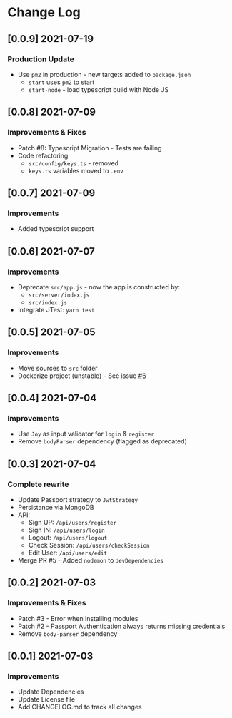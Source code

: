# Change Log

## [0.0.9] 2021-07-19
### Production Update

- Use `pm2` in production - new targets added to `package.json`
    - `start` uses `pm2` to start
    - `start-node` - load typescript build with Node JS

## [0.0.8] 2021-07-09
### Improvements & Fixes

- Patch #8: Typescript Migration - Tests are failing
- Code refactoring:
    - `src/config/keys.ts` - removed
    - `keys.ts` variables moved to `.env`

## [0.0.7] 2021-07-09
### Improvements

- Added typescript support

## [0.0.6] 2021-07-07
### Improvements

- Deprecate `src/app.js` - now the app is constructed by:
    - `src/server/index.js`
    - `src/index.js`
- Integrate JTest: `yarn test`

## [0.0.5] 2021-07-05
### Improvements

- Move sources to `src` folder
- Dockerize project (unstable) - See issue [#6](https://github.com/app-generator/api-server-nodejs/issues/6)

## [0.0.4] 2021-07-04
### Improvements

- Use `Joy` as input validator for `login` & `register`
- Remove `bodyParser` dependency (flagged as deprecated)

## [0.0.3] 2021-07-04
### Complete rewrite

- Update Passport strategy to `JwtStrategy`
- Persistance via MongoDB
- API:
   - Sign UP: `/api/users/register`
   - Sign IN: `/api/users/login`
   - Logout: `/api/users/logout`
   - Check Session: `/api/users/checkSession`
   - Edit User: `/api/users/edit`
- Merge PR #5 - Added `nodemon` to `devDependencies`

## [0.0.2] 2021-07-03
### Improvements & Fixes

- Patch #3 - Error when installing modules
- Patch #2 - Passport Authentication always returns missing credentials
- Remove `body-parser` dependency

## [0.0.1] 2021-07-03
### Improvements

- Update Dependencies
- Update License file
- Add CHANGELOG.md to track all changes
